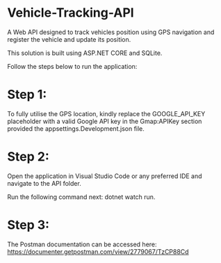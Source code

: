 # Vehicle-Tracking-API
A Web API designed to track vehicles position using GPS navigation and register the vehicle and update its position.

This solution is built using ASP.NET CORE and SQLite.

Follow the steps below to run the application:

# Step 1:
To fully utilise the GPS location, kindly replace the GOOGLE_API_KEY placeholder with a valid Google API key 
in the Gmap:APIKey section provided the appsettings.Development.json file.


# Step 2:
Open the application in Visual Studio Code or any preferred IDE and navigate to the API folder.

Run the following command next: dotnet watch run.

# Step 3:
The Postman documentation can be accessed here: https://documenter.getpostman.com/view/2779067/TzCP88Cd
